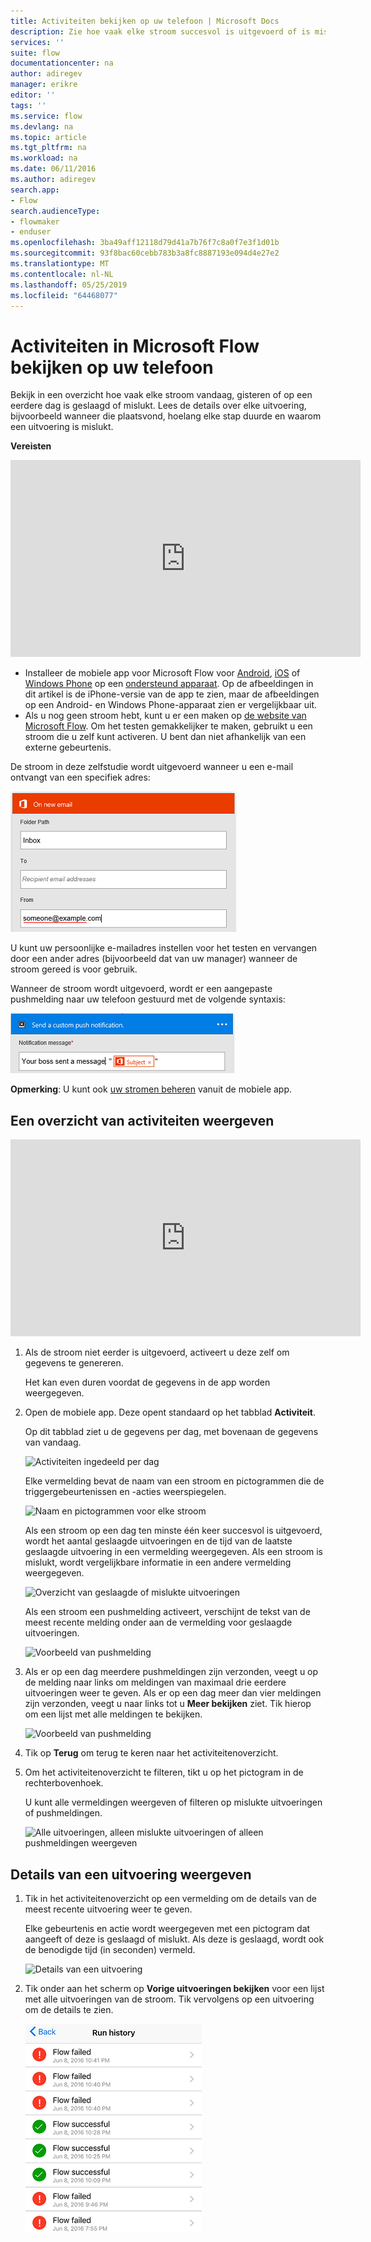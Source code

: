 ```yaml
---
title: Activiteiten bekijken op uw telefoon | Microsoft Docs
description: Zie hoe vaak elke stroom succesvol is uitgevoerd of is mislukt, wanneer die is uitgevoerd en hoelang dit duurde
services: ''
suite: flow
documentationcenter: na
author: adiregev
manager: erikre
editor: ''
tags: ''
ms.service: flow
ms.devlang: na
ms.topic: article
ms.tgt_pltfrm: na
ms.workload: na
ms.date: 06/11/2016
ms.author: adiregev
search.app:
- Flow
search.audienceType:
- flowmaker
- enduser
ms.openlocfilehash: 3ba49aff12118d79d41a7b76f7c8a0f7e3f1d01b
ms.sourcegitcommit: 93f8bac60cebb783b3a8fc8887193e094d4e27e2
ms.translationtype: MT
ms.contentlocale: nl-NL
ms.lasthandoff: 05/25/2019
ms.locfileid: "64468077"
---
```

# <a name="monitor-activity-in-microsoft-flow-from-your-phone"></a>Activiteiten in Microsoft Flow bekijken op uw telefoon
Bekijk in een overzicht hoe vaak elke stroom vandaag, gisteren of op een eerdere dag is geslaagd of mislukt. Lees de details over elke uitvoering, bijvoorbeeld wanneer die plaatsvond, hoelang elke stap duurde en waarom een uitvoering is mislukt.

**Vereisten**

<iframe width="560" height="315" src="https://www.youtube.com/embed/vZuYZ64K3tI?list=PL8nfc9haGeb55I9wL9QnWyHp3ctU2_ThF" frameborder="0" allowfullscreen></iframe>

* Installeer de mobiele app voor Microsoft Flow voor [Android](https://aka.ms/flowmobiledocsandroid), [iOS](https://aka.ms/flowmobiledocsios) of [Windows Phone](https://aka.ms/flowmobilewindows) op een [ondersteund apparaat](getting-started.md#use-the-mobile-app). Op de afbeeldingen in dit artikel is de iPhone-versie van de app te zien, maar de afbeeldingen op een Android- en Windows Phone-apparaat zien er vergelijkbaar uit.
* Als u nog geen stroom hebt, kunt u er een maken op [de website van Microsoft Flow](https://flow.microsoft.com/). Om het testen gemakkelijker te maken, gebruikt u een stroom die u zelf kunt activeren. U bent dan niet afhankelijk van een externe gebeurtenis.

De stroom in deze zelfstudie wordt uitgevoerd wanneer u een e-mail ontvangt van een specifiek adres:

![Stroom activeren bij ontvangst van e-mail van specifiek adres](./media/mobile-monitor-activity/create-trigger.png)

U kunt uw persoonlijke e-mailadres instellen voor het testen en vervangen door een ander adres (bijvoorbeeld dat van uw manager) wanneer de stroom gereed is voor gebruik.

Wanneer de stroom wordt uitgevoerd, wordt er een aangepaste pushmelding naar uw telefoon gestuurd met de volgende syntaxis:

![Pushmelding verzenden](./media/mobile-monitor-activity/create-event.png)

**Opmerking**: U kunt ook [uw stromen beheren](mobile-manage-flows.md) vanuit de mobiele app.

## <a name="display-a-summary-of-activity"></a>Een overzicht van activiteiten weergeven
<iframe width="560" height="315" src="https://www.youtube.com/embed/nVCGJamOw6s?list=PL8nfc9haGeb55I9wL9QnWyHp3ctU2_ThF" frameborder="0" allowfullscreen></iframe>

1. Als de stroom niet eerder is uitgevoerd, activeert u deze zelf om gegevens te genereren.
   
    Het kan even duren voordat de gegevens in de app worden weergegeven.
2. Open de mobiele app. Deze opent standaard op het tabblad **Activiteit**.
   
    Op dit tabblad ziet u de gegevens per dag, met bovenaan de gegevens van vandaag.
   
    ![Activiteiten ingedeeld per dag](./media/mobile-monitor-activity/activity-day2.png)
   
    Elke vermelding bevat de naam van een stroom en pictogrammen die de triggergebeurtenissen en -acties weerspiegelen.
   
    ![Naam en pictogrammen voor elke stroom](./media/mobile-monitor-activity/activity-flow-name.png)
   
    Als een stroom op een dag ten minste één keer succesvol is uitgevoerd, wordt het aantal geslaagde uitvoeringen en de tijd van de laatste geslaagde uitvoering in een vermelding weergegeven. Als een stroom is mislukt, wordt vergelijkbare informatie in een andere vermelding weergegeven.
   
    ![Overzicht van geslaagde of mislukte uitvoeringen](./media/mobile-monitor-activity/activity-summary.png)
   
    Als een stroom een pushmelding activeert, verschijnt de tekst van de meest recente melding onder aan de vermelding voor geslaagde uitvoeringen.
   
    ![Voorbeeld van pushmelding](./media/mobile-monitor-activity/activity-notification.png)
3. Als er op een dag meerdere pushmeldingen zijn verzonden, veegt u op de melding naar links om meldingen van maximaal drie eerdere uitvoeringen weer te geven. Als er op een dag meer dan vier meldingen zijn verzonden, veegt u naar links tot u **Meer bekijken** ziet. Tik hierop om een lijst met alle meldingen te bekijken.
   
    ![Voorbeeld van pushmelding](./media/mobile-monitor-activity/activity-notification-list.png)
4. Tik op **Terug** om terug te keren naar het activiteitenoverzicht.
5. Om het activiteitenoverzicht te filteren, tikt u op het pictogram in de rechterbovenhoek.
   
    U kunt alle vermeldingen weergeven of filteren op mislukte uitvoeringen of pushmeldingen.
   
    ![Alle uitvoeringen, alleen mislukte uitvoeringen of alleen pushmeldingen weergeven](./media/mobile-monitor-activity/activity-filter.png)

## <a name="show-details-of-a-run"></a>Details van een uitvoering weergeven
1. Tik in het activiteitenoverzicht op een vermelding om de details van de meest recente uitvoering weer te geven.
   
     Elke gebeurtenis en actie wordt weergegeven met een pictogram dat aangeeft of deze is geslaagd of mislukt. Als deze is geslaagd, wordt ook de benodigde tijd (in seconden) vermeld.
   
    ![Details van een uitvoering](./media/mobile-monitor-activity/activity-icons.png)
2. Tik onder aan het scherm op **Vorige uitvoeringen bekijken** voor een lijst met alle uitvoeringen van de stroom. Tik vervolgens op een uitvoering om de details te zien.
   
    ![Geschiedenis van geslaagde/mislukte uitvoeringen](./media/mobile-monitor-activity/history-mixed.png)

